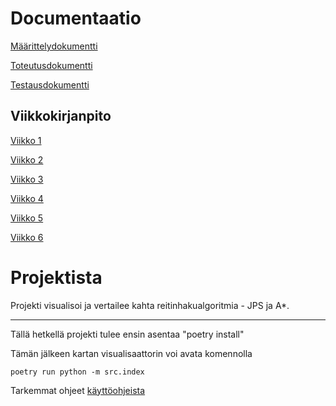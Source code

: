 # Documentaatio

[Määrittelydokumentti](/documentation/Maarittely.md)

[Toteutusdokumentti](/documentation/Toteutus.md)

[Testausdokumentti](/documentation/Testaus.md)

## Viikkokirjanpito

[Viikko 1](documentation/Viikkoraportit/Viikko1.pdf)

[Viikko 2](documentation/Viikkoraportit/Viikko2.pdf)

[Viikko 3](documentation/Viikkoraportit/Viikko3.pdf)

[Viikko 4](documentation/Viikkoraportit/Viikko4.pdf)

[Viikko 5](documentation/Viikkoraportit/Viikko5.pdf)

[Viikko 6](documentation/Viikkoraportit/Viikko6.pdf)

# Projektista

Projekti visualisoi ja vertailee kahta reitinhakualgoritmia - JPS ja A*. 

---

Tällä hetkellä projekti tulee ensin asentaa "poetry install"

Tämän jälkeen kartan visualisaattorin voi avata komennolla 

`poetry run python -m src.index`

Tarkemmat ohjeet [käyttöohjeista](documentation/Kayttoohje.md)